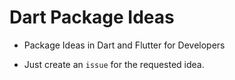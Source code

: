 # Dart Package Ideas
- Package Ideas in Dart and Flutter for Developers

- Just create an `issue` for the requested idea.

